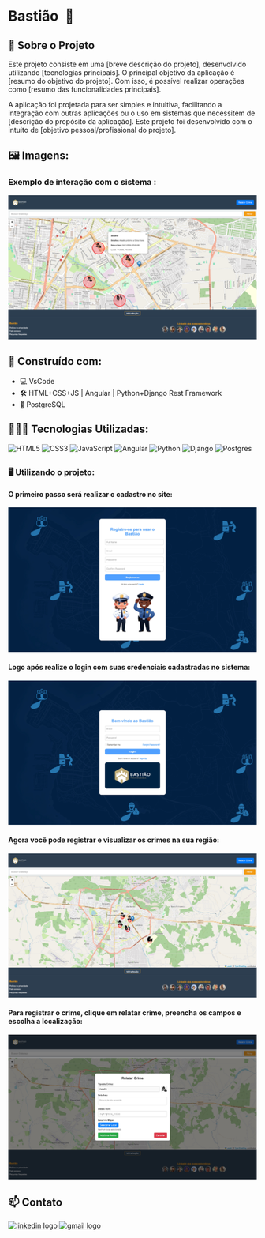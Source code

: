 # Bastião  🚨

## 🔎 Sobre o Projeto

Este projeto consiste em uma [breve descrição do projeto], desenvolvido utilizando [tecnologias principais]. O principal objetivo da aplicação é [resumo do objetivo do projeto]. Com isso, é possível realizar operações como [resumo das funcionalidades principais].

A aplicação foi projetada para ser simples e intuitiva, facilitando a integração com outras aplicações ou o uso em sistemas que necessitem de [descrição do propósito da aplicação]. Este projeto foi desenvolvido com o intuito de [objetivo pessoal/profissional do projeto].

##

## 🖼️ Imagens:

### Exemplo de interação com o sistema :

![PREVIEW1][preview-preview1]

##

## 🔨 Construído com:

* 💻 VsCode 
* 🛠️ HTML+CSS+JS | Angular | Python+Django Rest Framework
* 🎲 PostgreSQL

##

## 👨🏽‍💻 Tecnologias Utilizadas:


![HTML5](https://img.shields.io/badge/html5-%23E34F26.svg?style=for-the-badge&logo=html5&logoColor=white)
![CSS3](https://img.shields.io/badge/css3-%231572B6.svg?style=for-the-badge&logo=css3&logoColor=white)
![JavaScript](https://img.shields.io/badge/javascript-%23323330.svg?style=for-the-badge&logo=javascript&logoColor=%23F7DF1E)
![Angular](https://img.shields.io/badge/angular-%23DD0031.svg?style=for-the-badge&logo=angular&logoColor=white)
![Python](https://img.shields.io/badge/python-3670A0?style=for-the-badge&logo=python&logoColor=ffdd54)
![Django](https://img.shields.io/badge/django-%23092E20.svg?style=for-the-badge&logo=django&logoColor=white)
![Postgres](https://img.shields.io/badge/postgres-%23316192.svg?style=for-the-badge&logo=postgresql&logoColor=white)

##

<!-- USAGE EXAMPLES -->
### 🖥️ Utilizando o projeto:


#### O primeiro passo será realizar o cadastro no site:

![PREVIEW2][preview-preview2]

#### Logo após realize o login com suas credenciais cadastradas no sistema:

![PREVIEW3][preview-preview3]

#### Agora você pode registrar e visualizar os crimes na sua região:

![PREVIEW4][preview-preview4]

#### Para registrar o crime, clique em relatar crime, preencha os campos e escolha a localização:

![PREVIEW5][preview-preview5]


<!-- CONTACT -->
## 📫 Contato

<div align="left">
  <a href="https://www.linkedin.com/in/marcus-césar-santos-pereira-70991a28a/" target="_blank">
    <img src="https://raw.githubusercontent.com/maurodesouza/profile-readme-generator/master/src/assets/icons/social/linkedin/default.svg" width="47" height="35" alt="linkedin logo"  />
  </a>
  <a href="contato.marcuscspereira@gmail.com" target="_blank">
    <img src="https://raw.githubusercontent.com/maurodesouza/profile-readme-generator/master/src/assets/icons/social/gmail/default.svg" width="47" height="35" alt="gmail logo"  />
  </a>
</div>

<!-- Adicionar LINKS & IMAGES -->
[preview-preview1]: images/preview_images/preview_5.png
[preview-preview2]: images/preview_images/preview_2.jpeg
[preview-preview3]: images/preview_images/preview_1.jpeg
[preview-preview4]: images/preview_images/preview_3.jpeg
[preview-preview5]: images/preview_images/preview_4.jpeg
